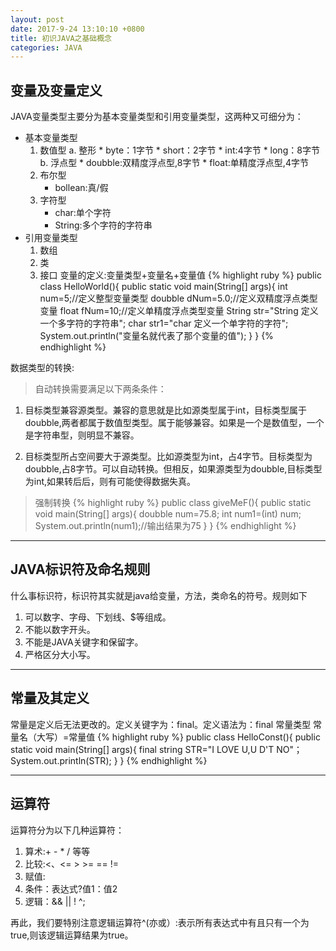 ```yaml
---
layout: post
date: 2017-9-24 13:10:10 +0800
title: 初识JAVA之基础概念
categories: JAVA
---
```

## 变量及变量定义
JAVA变量类型主要分为基本变量类型和引用变量类型，这两种又可细分为：
* 基本变量类型
	1. 数值型
		a. 整形
			* byte：1字节
			* short：2字节
			* int:4字节
			* long：8字节
		b. 浮点型
			* doubble:双精度浮点型,8字节
			* float:单精度浮点型,4字节
	2. 布尔型
		* bollean:真/假
	3. 字符型 
		* char:单个字符
		* String:多个字符的字符串
* 引用变量类型
	1. 数组
	2. 类
	3. 接口
变量的定义:变量类型+变量名+变量值
{% highlight ruby %}
	public class HelloWorld(){
		public static void main(String[] args){
			int num=5;//定义整型变量类型
			doubble dNum=5.0;//定义双精度浮点类型变量
			float fNum=10;//定义单精度浮点类型变量
			String str="String 定义一个多字符的字符串";
			char str1="char 定义一个单字符的字符";
			System.out.println("变量名就代表了那个变量的值");
		}
	}
{% endhighlight %}


数据类型的转换:

> 自动转换需要满足以下两条条件：

1. 目标类型兼容源类型。兼容的意思就是比如源类型属于int，目标类型属于doubble,两者都属于数值型类型。属于能够兼容。如果是一个是数值型，一个是字符串型，则明显不兼容。

2. 目标类型所占空间要大于源类型。比如源类型为int，占4字节。目标类型为doubble,占8字节。可以自动转换。但相反，如果源类型为doubble,目标类型为int,如果转后后，则有可能使得数据失真。
> 强制转换
{% highlight ruby %}
public class giveMeF(){
	public static void main(String[] args){
		doubble num=75.8;
		int 	num1=(int) num;
		System.out.println(num1);//输出结果为75
	}
}
{% endhighlight %}

***
## JAVA标识符及命名规则

什么事标识符，标识符其实就是java给变量，方法，类命名的符号。规则如下
1. 可以数字、字母、下划线、$等组成。
2. 不能以数字开头。
3. 不能是JAVA关键字和保留字。
4. 严格区分大小写。


***
## 常量及其定义

常量是定义后无法更改的。定义关键字为：final。定义语法为：final 常量类型 常量名（大写）=常量值
{% highlight ruby %}
public class HelloConst(){
	public static void main(String[] args){
		final string STR="I LOVE U,U D'T NO"；
		System.out.println(STR);
	}
}
{% endhighlight %}



***
## 运算符

运算符分为以下几种运算符：
1. 算术:+ - * / 等等
2. 比较:<、<= > >= == !=
3. 赋值:
4. 条件：表达式?值1：值2
5. 逻辑：&& || ! ^;

再此，我们要特别注意逻辑运算符^(亦或）:表示所有表达式中有且只有一个为true,则该逻辑运算结果为true。





